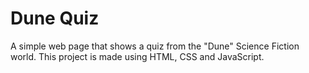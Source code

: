 # Dune Quiz 
 A simple web page that shows a quiz from the "Dune" Science Fiction world. This project is made using HTML, CSS and JavaScript.
